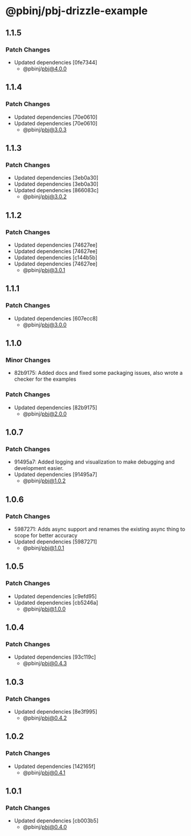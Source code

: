 # @pbinj/pbj-drizzle-example

## 1.1.5

### Patch Changes

- Updated dependencies [0fe7344]
  - @pbinj/pbj@4.0.0

## 1.1.4

### Patch Changes

- Updated dependencies [70e0610]
- Updated dependencies [70e0610]
  - @pbinj/pbj@3.0.3

## 1.1.3

### Patch Changes

- Updated dependencies [3eb0a30]
- Updated dependencies [3eb0a30]
- Updated dependencies [866083c]
  - @pbinj/pbj@3.0.2

## 1.1.2

### Patch Changes

- Updated dependencies [74627ee]
- Updated dependencies [74627ee]
- Updated dependencies [c144b5b]
- Updated dependencies [74627ee]
  - @pbinj/pbj@3.0.1

## 1.1.1

### Patch Changes

- Updated dependencies [607ecc8]
  - @pbinj/pbj@3.0.0

## 1.1.0

### Minor Changes

- 82b9175: Added docs and fixed some packaging issues, also wrote a checker for the examples

### Patch Changes

- Updated dependencies [82b9175]
  - @pbinj/pbj@2.0.0

## 1.0.7

### Patch Changes

- 91495a7: Added logging and visualization to make debugging and development easier.
- Updated dependencies [91495a7]
  - @pbinj/pbj@1.0.2

## 1.0.6

### Patch Changes

- 5987271: Adds async support and renames the existing async thing to scope for better accuracy
- Updated dependencies [5987271]
  - @pbinj/pbj@1.0.1

## 1.0.5

### Patch Changes

- Updated dependencies [c9efd95]
- Updated dependencies [cb5246a]
  - @pbinj/pbj@1.0.0

## 1.0.4

### Patch Changes

- Updated dependencies [93c119c]
  - @pbinj/pbj@0.4.3

## 1.0.3

### Patch Changes

- Updated dependencies [8e3f995]
  - @pbinj/pbj@0.4.2

## 1.0.2

### Patch Changes

- Updated dependencies [142165f]
  - @pbinj/pbj@0.4.1

## 1.0.1

### Patch Changes

- Updated dependencies [cb003b5]
  - @pbinj/pbj@0.4.0
